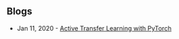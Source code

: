 ## Blogs
- Jan 11, 2020 - [Active Transfer Learning with PyTorch](https://medium.com/pytorch/active-transfer-learning-with-pytorch-71ed889f08c1)
